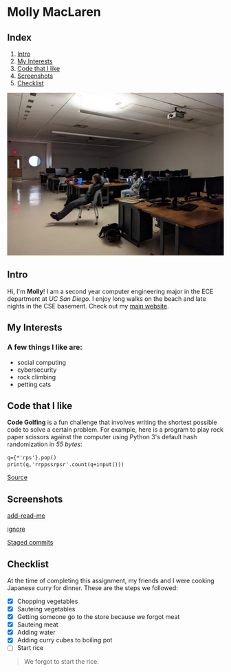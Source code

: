 # Molly MacLaren

## Index
1. [Intro](#intro)
2. [My Interests](#my-interests)
3. [Code that I like](#code-that-i-like)
4. [Screenshots](#screenshots)
5. [Checklist](#checklist)

![chair](chair.png)
## Intro
Hi, I'm **Molly**! I am a second year computer engineering major in the ECE department at *UC San Diego.* I enjoy long walks on the beach and late nights in the CSE basement. Check out my [main website](https://mojeanmac.github.io/).

## My Interests
### A few things I like are:
- social computing
- cybersecurity
- rock climbing
- petting cats

## Code that I like
**Code Golfing** is a fun challenge that involves writing the shortest possible code to solve a certain problem. For example, here is a program to play rock paper scissors against the computer using Python 3's default hash randomization in *55 bytes*:
```
q={*'rps'}.pop()
print(q,'rrppssrpsr'.count(q+input()))
```
[Source](https://codegolf.stackexchange.com/a/215372)

## Screenshots
[add-read-me](screenshots/add.png)

[ignore](screenshots/ignore.png)

[Staged commits](screenshots/stage.png)

## Checklist
At the time of completing this assignment, my friends and I were cooking Japanese curry for dinner. These are the steps we followed:
- [X] Chopping vegetables
- [X] Sauteing vegetables
- [X] Getting someone go to the store because we forgot meat
- [X] Sauteing meat
- [X] Adding water
- [X] Adding curry cubes to boiling pot
- [ ] Start rice

> We forgot to start the rice.